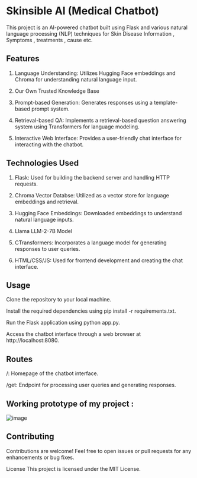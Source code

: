 # Skinsible AI (Medical Chatbot) 

This project is an AI-powered chatbot built using Flask and various natural language processing (NLP) techniques for Skin Disease Information , Symptoms , treatments , cause etc.

## Features

1. Language Understanding: Utilizes Hugging Face embeddings and Chroma for understanding natural language input.

2. Our Own Trusted Knowledge Base

3. Prompt-based Generation: Generates responses using a template-based prompt system.
   
4. Retrieval-based QA: Implements a retrieval-based question answering system using Transformers for language modeling.
   
5. Interactive Web Interface: Provides a user-friendly chat interface for interacting with the chatbot.
   
## Technologies Used

1. Flask: Used for building the backend server and handling HTTP requests.
   
2. Chroma Vector Databse: Utilized as a vector store for language embeddings and retrieval.
   
3. Hugging Face Embeddings: Downloaded embeddings to understand natural language inputs.

4. Llama LLM-2-7B Model

5. CTransformers: Incorporates a language model for generating responses to user queries.
   
6. HTML/CSS/JS: Used for frontend development and creating the chat interface.
   
## Usage
Clone the repository to your local machine.

Install the required dependencies using pip install -r requirements.txt.

Run the Flask application using python app.py.

Access the chatbot interface through a web browser at http://localhost:8080.

## Routes
/: Homepage of the chatbot interface.

/get: Endpoint for processing user queries and generating responses.


## Working prototype of my project : 

![image](https://github.com/HARSHharsh123/medical-chat-bott/assets/103876348/8cc24250-4e28-4817-931b-e887c26c55c7)

## Contributing
Contributions are welcome! Feel free to open issues or pull requests for any enhancements or bug fixes.




License
This project is licensed under the MIT License.


